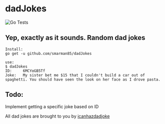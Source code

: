 # dadJokes

![Go Tests](https://github.com/smarman85/dadJokes/workflows/Tests-LGTM/badge.svg)

## Yep, exactly as it sounds. Random dad jokes
```base
Install:
go get -u github.com/smarman85/dadJokes

use:
$ dadJokes
ID:     6MCYoGB5Tf
Joke:   My sister bet me $15 that I couldn't build a car out of spaghetti. You should have seen the look on her face as I drove pasta.
```

## Todo: 
Implement getting a specific joke based on ID

All dad jokes are brought to you by [icanhazdadjoke](https://icanhazdadjoke.com/)
